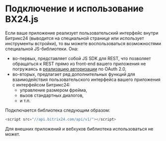 # Подключение и использование BX24.js

Если ваше приложение реализует пользовательский интерфейс внутри Битрикс24 (выводится на специальной странице или использует инструменты встройки), то вы можете воспользоваться возможностями специальной JS-библиотеки. Она:
- во-первых, представляет собой JS SDK для REST, что позволяет обращаться к REST прямо из front-end вашего приложения не погружаясь в [реализацию авторизации](../../settings/oauth/index.md) по OAuth 2.0,
- во-вторых, предлагает ряд дополнительных функций для взаимодействия пользовательского интерфейса вашего приложения с интерфейсом Битрикс24:
  - управление размером фрейма,
  - вызов стандартных диалогов,
  - и т.п.

Подключается библиотека следующим образом:

```js
<script src="//api.bitrix24.com/api/v1/"></script>
```

Для внешних приложений и вебхуков библиотека использоваться не может.